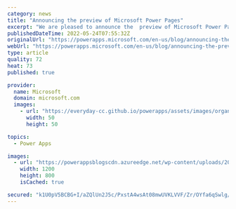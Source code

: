 ```yaml
---
category: news
title: "Announcing the preview of Microsoft Power Pages"
excerpt: "We are pleased to announce the  preview of Microsoft Power Pages, the fifth product in the Microsoft Power Platform family."
publishedDateTime: 2022-05-24T07:55:32Z
originalUrl: "https://powerapps.microsoft.com/en-us/blog/announcing-the-preview-of-microsoft-power-pages/"
webUrl: "https://powerapps.microsoft.com/en-us/blog/announcing-the-preview-of-microsoft-power-pages/"
type: article
quality: 72
heat: 73
published: true

provider:
  name: Microsoft
  domain: microsoft.com
  images:
    - url: "https://everyday-cc.github.io/powerapps/assets/images/organizations/microsoft.com-50x50.jpg"
      width: 50
      height: 50

topics:
  - Power Apps

images:
  - url: "https://powerappsblogscdn.azureedge.net/wp-content/uploads/2022/05/165089_PP_Power-Pages_ImageResize_ProductAnnouncement_1200x800.jpg"
    width: 1200
    height: 800
    isCached: true

secured: "k1U0pV5BCBG+I/aZQlUn2J5c/PxstA4wsAt08mwUVKLVVF/Zr/OYfa6qSwlg/765TNpw2ESXRDPaL6wwcCG+g/A08UV+tYOBA0kNIwfHVLX5D2fSd4Zub/+coJ7R3Z0hqn/S1mW+Os/uJNsfLztNN7Kpkv63jKPe4K/EJtX/6KYsIq8sCclx0pPZnCxsANBIWEVNOugeaNpWnc0USbPFOk1tVsdQR/qy6aKSSdXlJxGZJ/4iGt7qDtlxktaFcMeroM+829vi+uiYB2GD3h209xjjPS12KwgseEMRBASlVDFi6OmECawEevDK1aZl0ErVs4AGCJqZzMUq6Fs7VpvVsiN7Bh+6Xbp3nLhaCXsr5H0=;RhdyibcdzA5eda1wfGUWkg=="
---
```



